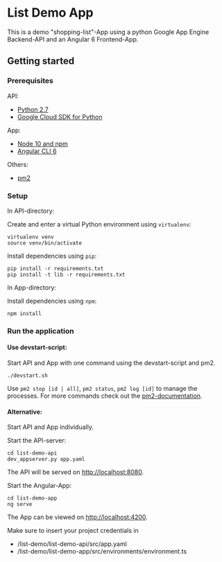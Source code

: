 # List Demo App

This is a demo "shopping-list"-App using a python Google App Engine Backend-API and an Angular 6 Frontend-App.

## Getting started

### Prerequisites

API:
 - [Python 2.7](https://docs.python.org/2.7/) 
 - [Google Cloud SDK for Python](https://cloud.google.com/appengine/docs/standard/python/download)
 
App:
 - [Node 10 and npm](https://nodejs.org/en/)
 - [Angular CLI 6](https://cli.angular.io)
 
Others:
 - [pm2](https://pm2.io/doc/en/runtime/quick-start/)
 
### Setup

In API-directory:

Create and enter a virtual Python environment using ```virtualenv```:
```
virtualenv venv
source venv/bin/activate
```

Install dependencies using ```pip```:
```
pip install -r requirements.txt
pip install -t lib -r requirements.txt
```

In App-directory:

Install dependencies using ```npm```:
```
npm install
```

### Run the application

#### Use devstart-script:
Start API and App with one command using the devstart-script and pm2.
```
./devstart.sh
```
Use ```pm2 stop [id | all]```, ```pm2 status```, ```pm2 log [id]``` to manage the processes. For more commands check out the [pm2-documentation](https://pm2.io/doc/en/runtime/quick-start/).

#### Alternative:
Start API and App individually.

Start the API-server:
```
cd list-demo-api
dev_appserver.py app.yaml
```
The API will be served on [http://localhost:8080](http://localhost:8080).

Start the Angular-App:
```
cd list-demo-app
ng serve
```
The App can be viewed on [http://localhost:4200](http://localhost:4200).

Make sure to insert your project credentials in
 - /list-demo/list-demo-api/src/app.yaml
 - /list-demo/list-demo-app/src/environments/environment.ts